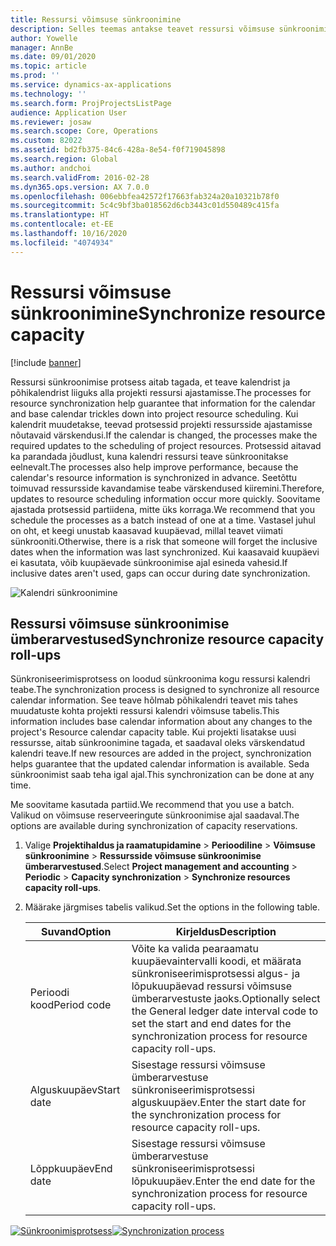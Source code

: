 ```yaml
---
title: Ressursi võimsuse sünkroonimine
description: Selles teemas antakse teavet ressursi võimsuse sünkroonimise kohta kalendrites ja projektides.
author: Yowelle
manager: AnnBe
ms.date: 09/01/2020
ms.topic: article
ms.prod: ''
ms.service: dynamics-ax-applications
ms.technology: ''
ms.search.form: ProjProjectsListPage
audience: Application User
ms.reviewer: josaw
ms.search.scope: Core, Operations
ms.custom: 82022
ms.assetid: bd2fb375-84c6-428a-8e54-f0f719045898
ms.search.region: Global
ms.author: andchoi
ms.search.validFrom: 2016-02-28
ms.dyn365.ops.version: AX 7.0.0
ms.openlocfilehash: 006ebbfea42572f17663fab324a20a10321b78f0
ms.sourcegitcommit: 5c4c9bf3ba018562d6cb3443c01d550489c415fa
ms.translationtype: HT
ms.contentlocale: et-EE
ms.lasthandoff: 10/16/2020
ms.locfileid: "4074934"
---
```

# <a name="synchronize-resource-capacity"></a><span data-ttu-id="1168e-103">Ressursi võimsuse sünkroonimine</span><span class="sxs-lookup"><span data-stu-id="1168e-103">Synchronize resource capacity</span></span>

[!include [banner](../includes/banner.md)]

<span data-ttu-id="1168e-104">Ressursi sünkroonimise protsess aitab tagada, et teave kalendrist ja põhikalendrist liiguks alla projekti ressursi ajastamisse.</span><span class="sxs-lookup"><span data-stu-id="1168e-104">The processes for resource synchronization help guarantee that information for the calendar and base calendar trickles down into project resource scheduling.</span></span> <span data-ttu-id="1168e-105">Kui kalendrit muudetakse, teevad protsessid projekti ressursside ajastamisse nõutavaid värskendusi.</span><span class="sxs-lookup"><span data-stu-id="1168e-105">If the calendar is changed, the processes make the required updates to the scheduling of project resources.</span></span> <span data-ttu-id="1168e-106">Protsessid aitavad ka parandada jõudlust, kuna kalendri ressursi teave sünkroonitakse eelnevalt.</span><span class="sxs-lookup"><span data-stu-id="1168e-106">The processes also help improve performance, because the calendar's resource information is synchronized in advance.</span></span> <span data-ttu-id="1168e-107">Seetõttu toimuvad ressursside kavandamise teabe värskendused kiiremini.</span><span class="sxs-lookup"><span data-stu-id="1168e-107">Therefore, updates to resource scheduling information occur more quickly.</span></span> <span data-ttu-id="1168e-108">Soovitame ajastada protsessid partiidena, mitte üks korraga.</span><span class="sxs-lookup"><span data-stu-id="1168e-108">We recommend that you schedule the processes as a batch instead of one at a time.</span></span> <span data-ttu-id="1168e-109">Vastasel juhul on oht, et keegi unustab kaasavad kuupäevad, millal teavet viimati sünkrooniti.</span><span class="sxs-lookup"><span data-stu-id="1168e-109">Otherwise, there is a risk that someone will forget the inclusive dates when the information was last synchronized.</span></span> <span data-ttu-id="1168e-110">Kui kaasavaid kuupäevi ei kasutata, võib kuupäevade sünkroonimise ajal esineda vahesid.</span><span class="sxs-lookup"><span data-stu-id="1168e-110">If inclusive dates aren't used, gaps can occur during date synchronization.</span></span>

![Kalendri sünkroonimine](./media/projectresourcing04-1024x471.jpg)

## <a name="synchronize-resource-capacity-roll-ups"></a><span data-ttu-id="1168e-112">Ressursi võimsuse sünkroonimise ümberarvestused</span><span class="sxs-lookup"><span data-stu-id="1168e-112">Synchronize resource capacity roll-ups</span></span>

<span data-ttu-id="1168e-113">Sünkroniseerimisprotsess on loodud sünkroonima kogu ressursi kalendri teabe.</span><span class="sxs-lookup"><span data-stu-id="1168e-113">The synchronization process is designed to synchronize all resource calendar information.</span></span> <span data-ttu-id="1168e-114">See teave hõlmab põhikalendri teavet mis tahes muudatuste kohta projekti ressursi kalendri võimsuse tabelis.</span><span class="sxs-lookup"><span data-stu-id="1168e-114">This information includes base calendar information about any changes to the project's Resource calendar capacity table.</span></span> <span data-ttu-id="1168e-115">Kui projekti lisatakse uusi ressursse, aitab sünkroonimine tagada, et saadaval oleks värskendatud kalendri teave.</span><span class="sxs-lookup"><span data-stu-id="1168e-115">If new resources are added in the project, synchronization helps guarantee that the updated calendar information is available.</span></span> <span data-ttu-id="1168e-116">Seda sünkroonimist saab teha igal ajal.</span><span class="sxs-lookup"><span data-stu-id="1168e-116">This synchronization can be done at any time.</span></span>

<span data-ttu-id="1168e-117">Me soovitame kasutada partiid.</span><span class="sxs-lookup"><span data-stu-id="1168e-117">We recommend that you use a batch.</span></span> <span data-ttu-id="1168e-118">Valikud on võimsuse reserveeringute sünkroonimise ajal saadaval.</span><span class="sxs-lookup"><span data-stu-id="1168e-118">The options are available during synchronization of capacity reservations.</span></span>

1. <span data-ttu-id="1168e-119">Valige **Projektihaldus ja raamatupidamine** &gt; **Perioodiline** &gt; **Võimsuse sünkroonimine** &gt; **Ressursside võimsuse sünkroonimise ümberarvestused**.</span><span class="sxs-lookup"><span data-stu-id="1168e-119">Select **Project management and accounting** &gt; **Periodic** &gt; **Capacity synchronization** &gt; **Synchronize resources capacity roll-ups**.</span></span>
2. <span data-ttu-id="1168e-120">Määrake järgmises tabelis valikud.</span><span class="sxs-lookup"><span data-stu-id="1168e-120">Set the options in the following table.</span></span>

    | <span data-ttu-id="1168e-121">Suvand</span><span class="sxs-lookup"><span data-stu-id="1168e-121">Option</span></span>      | <span data-ttu-id="1168e-122">Kirjeldus</span><span class="sxs-lookup"><span data-stu-id="1168e-122">Description</span></span> |
    |-------------|-------------|
    | <span data-ttu-id="1168e-123">Perioodi kood</span><span class="sxs-lookup"><span data-stu-id="1168e-123">Period code</span></span> | <span data-ttu-id="1168e-124">Võite ka valida pearaamatu kuupäevaintervalli koodi, et määrata sünkroniseerimisprotsessi algus- ja lõpukuupäevad ressursi võimsuse ümberarvestuste jaoks.</span><span class="sxs-lookup"><span data-stu-id="1168e-124">Optionally select the General ledger date interval code to set the start and end dates for the synchronization process for resource capacity roll-ups.</span></span> |
    | <span data-ttu-id="1168e-125">Alguskuupäev</span><span class="sxs-lookup"><span data-stu-id="1168e-125">Start date</span></span>  | <span data-ttu-id="1168e-126">Sisestage ressursi võimsuse ümberarvestuse sünkroniseerimisprotsessi alguskuupäev.</span><span class="sxs-lookup"><span data-stu-id="1168e-126">Enter the start date for the synchronization process for resource capacity roll-ups.</span></span> |
    | <span data-ttu-id="1168e-127">Lõppkuupäev</span><span class="sxs-lookup"><span data-stu-id="1168e-127">End date</span></span>    | <span data-ttu-id="1168e-128">Sisestage ressursi võimsuse ümberarvestuse sünkroniseerimisprotsessi lõpukuupäev.</span><span class="sxs-lookup"><span data-stu-id="1168e-128">Enter the end date for the synchronization process for resource capacity roll-ups.</span></span> |

<span data-ttu-id="1168e-129">[![Sünkroonimisprotsess](./media/projectresourcing09.jpg)](./media/projectresourcing09.jpg)</span><span class="sxs-lookup"><span data-stu-id="1168e-129">[![Synchronization process](./media/projectresourcing09.jpg)](./media/projectresourcing09.jpg)</span></span>
